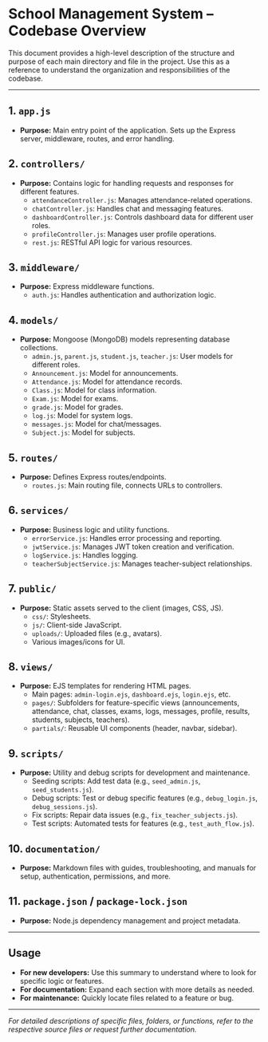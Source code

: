 # School Management System – Codebase Overview

This document provides a high-level description of the structure and purpose of each main directory and file in the project. Use this as a reference to understand the organization and responsibilities of the codebase.

---

## 1. `app.js`
- **Purpose:** Main entry point of the application. Sets up the Express server, middleware, routes, and error handling.

## 2. `controllers/`
- **Purpose:** Contains logic for handling requests and responses for different features.
  - `attendanceController.js`: Manages attendance-related operations.
  - `chatController.js`: Handles chat and messaging features.
  - `dashboardController.js`: Controls dashboard data for different user roles.
  - `profileController.js`: Manages user profile operations.
  - `rest.js`: RESTful API logic for various resources.

## 3. `middleware/`
- **Purpose:** Express middleware functions.
  - `auth.js`: Handles authentication and authorization logic.

## 4. `models/`
- **Purpose:** Mongoose (MongoDB) models representing database collections.
  - `admin.js`, `parent.js`, `student.js`, `teacher.js`: User models for different roles.
  - `Announcement.js`: Model for announcements.
  - `Attendance.js`: Model for attendance records.
  - `Class.js`: Model for class information.
  - `Exam.js`: Model for exams.
  - `grade.js`: Model for grades.
  - `log.js`: Model for system logs.
  - `messages.js`: Model for chat/messages.
  - `Subject.js`: Model for subjects.

## 5. `routes/`
- **Purpose:** Defines Express routes/endpoints.
  - `routes.js`: Main routing file, connects URLs to controllers.

## 6. `services/`
- **Purpose:** Business logic and utility functions.
  - `errorService.js`: Handles error processing and reporting.
  - `jwtService.js`: Manages JWT token creation and verification.
  - `logService.js`: Handles logging.
  - `teacherSubjectService.js`: Manages teacher-subject relationships.

## 7. `public/`
- **Purpose:** Static assets served to the client (images, CSS, JS).
  - `css/`: Stylesheets.
  - `js/`: Client-side JavaScript.
  - `uploads/`: Uploaded files (e.g., avatars).
  - Various images/icons for UI.

## 8. `views/`
- **Purpose:** EJS templates for rendering HTML pages.
  - Main pages: `admin-login.ejs`, `dashboard.ejs`, `login.ejs`, etc.
  - `pages/`: Subfolders for feature-specific views (announcements, attendance, chat, classes, exams, logs, messages, profile, results, students, subjects, teachers).
  - `partials/`: Reusable UI components (header, navbar, sidebar).

## 9. `scripts/`
- **Purpose:** Utility and debug scripts for development and maintenance.
  - Seeding scripts: Add test data (e.g., `seed_admin.js`, `seed_students.js`).
  - Debug scripts: Test or debug specific features (e.g., `debug_login.js`, `debug_sessions.js`).
  - Fix scripts: Repair data issues (e.g., `fix_teacher_subjects.js`).
  - Test scripts: Automated tests for features (e.g., `test_auth_flow.js`).

## 10. `documentation/`
- **Purpose:** Markdown files with guides, troubleshooting, and manuals for setup, authentication, permissions, and more.

## 11. `package.json` / `package-lock.json`
- **Purpose:** Node.js dependency management and project metadata.

---

## Usage
- **For new developers:** Use this summary to understand where to look for specific logic or features.
- **For documentation:** Expand each section with more details as needed.
- **For maintenance:** Quickly locate files related to a feature or bug.

---

*For detailed descriptions of specific files, folders, or functions, refer to the respective source files or request further documentation.* 